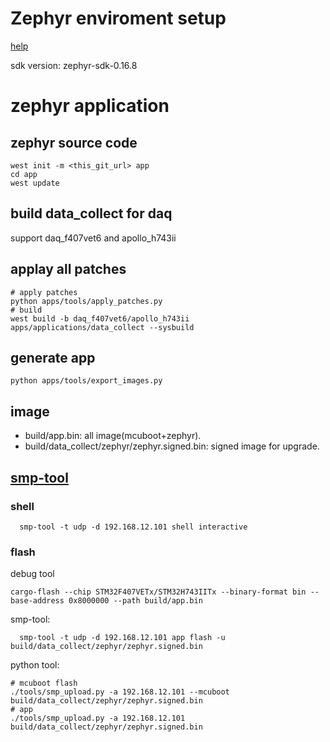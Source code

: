 # Zephyr enviroment setup
[help](https://docs.zephyrproject.org/latest/develop/getting_started/index.html)

sdk version: zephyr-sdk-0.16.8

# zephyr application

## zephyr source code

```shell
west init -m <this_git_url> app
cd app
west update
```

## build data_collect for daq

support daq_f407vet6  and apollo_h743ii

## applay all patches
```shell
# apply patches
python apps/tools/apply_patches.py
# build
west build -b daq_f407vet6/apollo_h743ii apps/applications/data_collect --sysbuild
```

## generate app

```shell
python apps/tools/export_images.py
```

## image

* build/app.bin: all image(mcuboot+zephyr).
* build/data_collect/zephyr/zephyr.signed.bin: signed image for upgrade.


## [smp-tool](https://github.com/Gessler-GmbH/smp-rs/tree/main/smp-tool)

### shell
```shell
  smp-tool -t udp -d 192.168.12.101 shell interactive
```
### flash
debug tool
```shell
cargo-flash --chip STM32F407VETx/STM32H743IITx --binary-format bin --base-address 0x8000000 --path build/app.bin
```
smp-tool:
```shell
  smp-tool -t udp -d 192.168.12.101 app flash -u build/data_collect/zephyr/zephyr.signed.bin
```
python tool:
```shell
# mcuboot flash
./tools/smp_upload.py -a 192.168.12.101 --mcuboot build/data_collect/zephyr/zephyr.signed.bin
# app
./tools/smp_upload.py -a 192.168.12.101 build/data_collect/zephyr/zephyr.signed.bin
```

